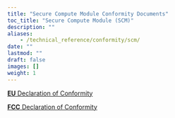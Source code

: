```yaml
---
title: "Secure Compute Module Conformity Documents"
toc_title: "Secure Compute Module (SCM)"
description: ""
aliases:
    - /technical_reference/conformity/scm/
date: ""
lastmod: ""
draft: false
images: []
weight: 1
---
```


<p><a href="Zymbit_EU Declaration of Conformity_SCM_2023.03_FINAL_SIGNED.pdf" target="_blank" rel="noopener noreferrer"><b>EU</b> Declaration of Conformity</a></p>

<p><a href="Zymbit_FCC Declaration of Conformity_SCM_2023.02_FINAL_SIGNED.pdf" target="_blank" rel="noopener noreferrer"><b>FCC</b> Declaration of Conformity</a></p>
